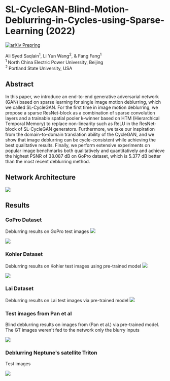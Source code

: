 # SL-CycleGAN-Blind-Motion-Deblurring-in-Cycles-using-Sparse-Learning (2022)
[![arXiv Prepring](https://img.shields.io/badge/arXiv-Preprint-lightgrey?logo=arxiv)](https://arxiv.org/abs/2111.04026)
 
 Ali Syed Saqlain<sup>1</sup>, Li Yun Wang<sup>2</sup>, & Fang Fang<sup>1</sup>
 <br/>
 <sup>1 </sup>North China Electric Power University, Beijing
 <br/>
 <sup>2 </sup>Portland State University, USA
 
## Abstract
In this paper, we introduce an end-to-end generative adversarial network (GAN) based on sparse learning for single image motion deblurring, which we called SL-CycleGAN. For the first time in image motion deblurring, we propose a sparse ResNet-block as a combination of sparse convolution layers and a trainable spatial pooler k-winner based on HTM (Hierarchical Temporal Memory) to replace non-linearity such as ReLU in the ResNet-block of SL-CycleGAN generators. Furthermore, we take our inspiration from the domain-to-domain translation ability of the CycleGAN, and we show that image deblurring can be cycle-consistent while achieving the best qualitative results. Finally, we perform extensive experiments on popular image benchmarks both qualitatively and quantitatively and achieve the highest PSNR of 38.087 dB on GoPro dataset, which is 5.377 dB better than the most recent deblurring method.
## Network Architecture 
![](imgs/arc.png)
## Results
### GoPro Dataset 

Deblurring results on GoPro test images
![](imgs/GoPro.png)

![](imgs/GoPro_eval.png)

### Kohler Dataset

Deblurring results on Kohler test images using pre-trained model 
![](imgs/Kohler.png)

![](imgs/Kohler_eval.png)

### Lai Dataset

Deblurring results on Lai test images via pre-trained model 
![](imgs/Lai.png)

### Test images from Pan et al 

Blind deblurring results on images from (Pan et al.) via pre-trained model. The GT images weren't fed to the network only the blurry inputs 

![](imgs/Pan.png)

### Deblurring Neptune's satellite Triton 

Test images 

![](imgs/Triton.png)






